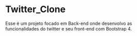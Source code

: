 # Twitter_Clone
Esse é um projeto focado em Back-end onde desenvolvo as funcionalidades do twitter e seu front-end com Bootstrap 4.

